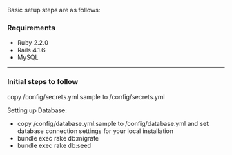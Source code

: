 Basic setup steps are as follows:


### Requirements
* Ruby 2.2.0
* Rails 4.1.6
* MySQL

----------------------------------------------------------------------------------

### Initial steps to follow

copy /config/secrets.yml.sample to /config/secrets.yml

Setting up Database:
* copy /config/database.yml.sample to /config/database.yml and set database connection settings for your local installation
* bundle exec rake db:migrate
* bundle exec rake db:seed